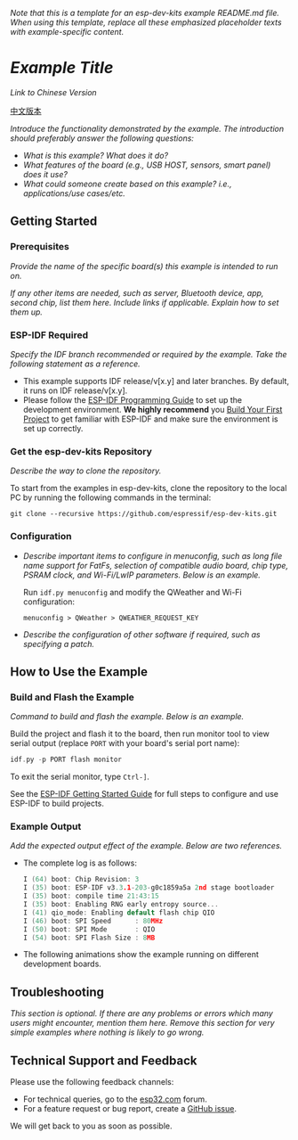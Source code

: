 _Note that this is a template for an esp-dev-kits example README.md file. When using this template, replace all these emphasized placeholder texts with example-specific content._

# _Example Title_

_Link to Chinese Version_

[中文版本](./README_CN.md)

_Introduce the functionality demonstrated by the example. The introduction should preferably answer the following questions:_
- _What is this example? What does it do?_
- _What features of the board (e.g., USB HOST, sensors, smart panel) does it use?_
- _What could someone create based on this example? i.e., applications/use cases/etc._


## Getting Started


### Prerequisites

_Provide the name of the specific board(s) this example is intended to run on._

_If any other items are needed, such as server, Bluetooth device, app, second chip, list them here. Include links if applicable. Explain how to set them up._


### ESP-IDF Required

_Specify the IDF branch recommended or required by the example. Take the following statement as a reference._

- This example supports IDF release/v[x.y] and later branches. By default, it runs on IDF release/v[x.y].
- Please follow the [ESP-IDF Programming Guide](https://docs.espressif.com/projects/esp-idf/en/latest/esp32/get-started/index.html) to set up the development environment. **We highly recommend** you [Build Your First Project](https://docs.espressif.com/projects/esp-idf/en/latest/esp32/get-started/index.html#build-your-first-project) to get familiar with ESP-IDF and make sure the environment is set up correctly.

### Get the esp-dev-kits Repository

_Describe the way to clone the repository._

To start from the examples in esp-dev-kits, clone the repository to the local PC by running the following commands in the terminal:

```
git clone --recursive https://github.com/espressif/esp-dev-kits.git
```


### Configuration

- _Describe important items to configure in menuconfig, such as long file name support for FatFs, selection of compatible audio board, chip type, PSRAM clock, and Wi-Fi/LwIP parameters. Below is an example._

  Run ``idf.py menuconfig`` and modify the QWeather and Wi-Fi configuration:

  ```
  menuconfig > QWeather > QWEATHER_REQUEST_KEY
  ```

- _Describe the configuration of other software if required, such as specifying a patch._


## How to Use the Example


### Build and Flash the Example

_Command to build and flash the example. Below is an example._

Build the project and flash it to the board, then run monitor tool to view serial output (replace `PORT` with your board's serial port name):

```c
idf.py -p PORT flash monitor
```

To exit the serial monitor, type ``Ctrl-]``.

See the [ESP-IDF Getting Started Guide](https://docs.espressif.com/projects/esp-idf/en/latest/get-started/index.html) for full steps to configure and use ESP-IDF to build projects.


### Example Output

_Add the expected output effect of the example. Below are two references._

- The complete log is as follows:

    ```c
    I (64) boot: Chip Revision: 3
    I (35) boot: ESP-IDF v3.3.1-203-g0c1859a5a 2nd stage bootloader
    I (35) boot: compile time 21:43:15
    I (35) boot: Enabling RNG early entropy source...
    I (41) qio_mode: Enabling default flash chip QIO
    I (46) boot: SPI Speed      : 80MHz
    I (50) boot: SPI Mode       : QIO
    I (54) boot: SPI Flash Size : 8MB
    ```
- The following animations show the example running on different development boards.


## Troubleshooting

_This section is optional. If there are any problems or errors which many users might encounter, mention them here. Remove this section for very simple examples where nothing is likely to go wrong._


## Technical Support and Feedback

Please use the following feedback channels:

- For technical queries, go to the [esp32.com](https://esp32.com/viewforum.php?f=22) forum.
- For a feature request or bug report, create a [GitHub issue](https://github.com/espressif/esp-dev-kits/issues).

We will get back to you as soon as possible.